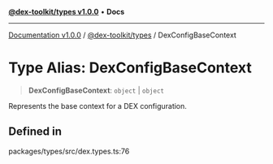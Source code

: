 [**@dex-toolkit/types v1.0.0**](../README.md) • **Docs**

***

[Documentation v1.0.0](../../../packages.md) / [@dex-toolkit/types](../README.md) / DexConfigBaseContext

# Type Alias: DexConfigBaseContext

> **DexConfigBaseContext**: `object` \| `object`

Represents the base context for a DEX configuration.

## Defined in

packages/types/src/dex.types.ts:76
